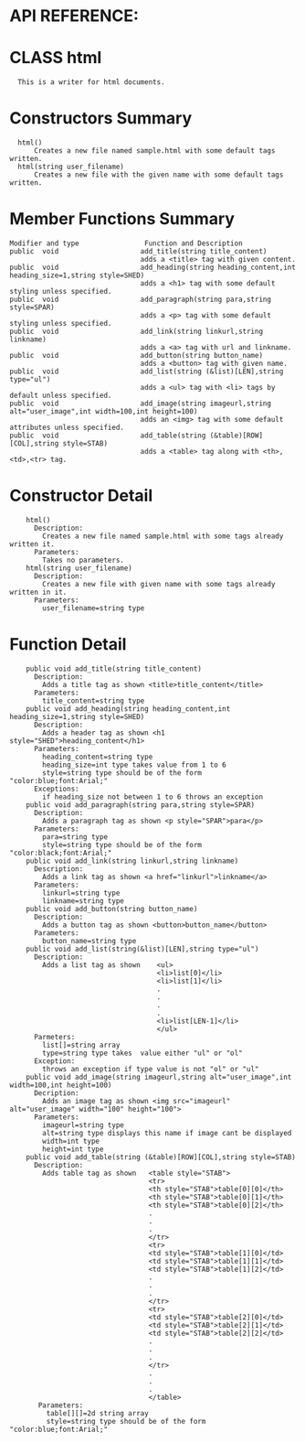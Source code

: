 # API REFERENCE:

# CLASS html
      This is a writer for html documents.
      
# Constructors Summary
      html()
          Creates a new file named sample.html with some default tags written. 
      html(string user_filename)
          Creates a new file with the given name with some default tags written.
     
# Member Functions Summary
    Modifier and type                Function and Description
    public  void                    add_title(string title_content)
                                    adds a <title> tag with given content.
    public  void                    add_heading(string heading_content,int heading_size=1,string style=SHED)
                                    adds a <h1> tag with some default styling unless specified.
    public  void                    add_paragraph(string para,string style=SPAR)
                                    adds a <p> tag with some default styling unless specified.
    public  void                    add_link(string linkurl,string linkname)
                                    adds a <a> tag with url and linkname.
    public  void                    add_button(string button_name)
                                    adds a <button> tag with given name.
    public  void                    add_list(string (&list)[LEN],string type="ul")
                                    adds a <ul> tag with <li> tags by default unless specified.
    public  void                    add_image(string imageurl,string alt="user_image",int width=100,int height=100)
                                    adds an <img> tag with some default attributes unless specified.
    public  void                    add_table(string (&table)[ROW][COL],string style=STAB)
                                    adds a <table> tag along with <th>,<td>,<tr> tag.
                                    
# Constructor Detail
        html()
          Description: 
            Creates a new file named sample.html with some tags already written it.
          Parameters:
            Takes no parameters.    
        html(string user_filename)
          Description:
            Creates a new file with given name with some tags already written in it.
          Parameters:
            user_filename=string type

# Function Detail
        public void add_title(string title_content)
          Description:
            Adds a title tag as shown <title>title_content</title>
          Parameters:
            title_content=string type
        public void add_heading(string heading_content,int heading_size=1,string style=SHED)
          Description:
            Adds a header tag as shown <h1 style="SHED">heading_content</h1>
          Parameters:
            heading_content=string type
            heading_size=int type takes value from 1 to 6
            style=string type should be of the form "color:blue;font:Arial;"
          Exceptions:
            if heading_size not between 1 to 6 throws an exception
        public void add_paragraph(string para,string style=SPAR)
          Description:
            Adds a paragraph tag as shown <p style="SPAR">para</p>
          Parameters:
            para=string type
            style=string type should be of the form "color:black;font:Arial;"
        public void add_link(string linkurl,string linkname)
          Description:
            Adds a link tag as shown <a href="linkurl">linkname</a>
          Parameters:
            linkurl=string type
            linkname=string type
        public void add_button(string button_name)
          Description:
            Adds a button tag as shown <button>button_name</button>
          Parameters:
            button_name=string type
        public void add_list(string(&list)[LEN],string type="ul")
          Description:
            Adds a list tag as shown    <ul>
                                        <li>list[0]</li>
                                        <li>list[1]</li>
                                        .
                                        .
                                        .
                                        .
                                        <li>list[LEN-1]</li>
                                        </ul>
          Parmeters:
            list[]=string array
            type=string type takes  value either "ul" or "ol" 
          Exception:
            throws an exception if type value is not "ol" or "ul"
        public void add_image(string imageurl,string alt="user_image",int width=100,int height=100)
          Decription:
            Adds an image tag as shown <img src="imageurl" alt="user_image" width="100" height="100">
          Parameters:
            imageurl=string type
            alt=string type displays this name if image cant be displayed
            width=int type
            height=int type
        public void add_table(string (&table)[ROW][COL],string style=STAB)
          Description:
            Adds table tag as shown   <table style="STAB">
                                      <tr>
                                      <th style="STAB">table[0][0]</th>
                                      <th style="STAB">table[0][1]</th>
                                      <th style="STAB">table[0][2]</th>
                                      .
                                      .
                                      .
                                      </tr>
                                      <tr>
                                      <td style="STAB">table[1][0]</td>
                                      <td style="STAB">table[1][1]</td>
                                      <td style="STAB">table[1][2]</td>
                                      .
                                      .
                                      .
                                      </tr>
                                      <tr>
                                      <td style="STAB">table[2][0]</td>
                                      <td style="STAB">table[2][1]</td>
                                      <td style="STAB">table[2][2]</td>
                                      .
                                      .
                                      .
                                      </tr>
                                      .
                                      .
                                      .
                                      </table>
           Parameters:
             table[][]=2d string array
             style=string type should be of the form "color:blue;font:Arial;"

